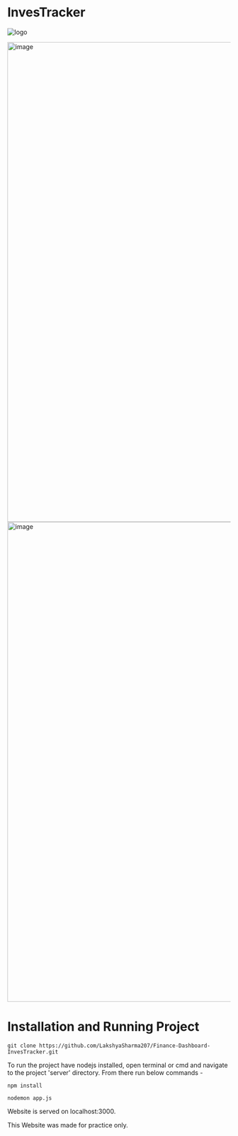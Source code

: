 # InvesTracker

![logo](https://github.com/LakshyaSharma207/Finance-Dashboard-InvesTracker/assets/124886897/526ab224-e1fe-4504-b73d-715af40fdb65)

<img width="1080" alt="image" src="https://github.com/LakshyaSharma207/Finance-Dashboard-InvesTracker/assets/124886897/dc302833-885d-4bc5-9498-cd3feb90626d">
<img width="1080" alt="image" src="https://github.com/LakshyaSharma207/Finance-Dashboard-InvesTracker/assets/124886897/070ac3b6-1964-47f2-bc88-c34419e4efe8">



# Installation and Running Project

`git clone https://github.com/LakshyaSharma207/Finance-Dashboard-InvesTracker.git`

To run the project have nodejs installed, open terminal or cmd and navigate to the project 'server' directory. From there run below commands -

`npm install`

`nodemon app.js`

Website is served on localhost:3000.

This Website was made for practice only.
